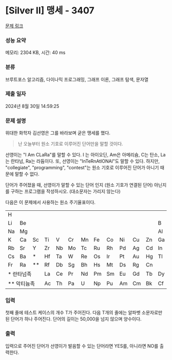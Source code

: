# [Silver II] 맹세 - 3407 

[문제 링크](https://www.acmicpc.net/problem/3407) 

### 성능 요약

메모리: 2304 KB, 시간: 40 ms

### 분류

브루트포스 알고리즘, 다이나믹 프로그래밍, 그래프 이론, 그래프 탐색, 문자열

### 제출 일자

2024년 8월 30일 14:59:25

### 문제 설명

<p>위대한 화학자 김선영은 그를 바라보며 굳은 맹세를 했다.</p>

<blockquote>난 오늘부터 원소 기호로 이루어진 단어만을 말할 것이다.</blockquote>

<p>선영이는 "I Am CLaRa"를 말할 수 있다. I 는 아이오딘, Am은 아메리슘, C는 탄소, La는 란타넘, Ra는 라듐이다. 또, 선영이는 "InTeRnAtIONAl"도 말할 수 있다. 하지만, "collegiate", "programming", "contest"는 원소 기호로 이루어진 단어가 아니기 때문에 말할 수 없다.</p>

<p>단어가 주어졌을 때, 선영이가 말할 수 있는 단어 인지 (원소 기호가 연결된 단어) 아닌지를 구하는 프로그램을 작성하시오. (대소문자는 가리지 않는다)</p>

<p>다음은 이 문제에서 사용하는 원소 주기율표이다.</p>

<table class="table table-bordered">
	<tbody>
		<tr>
			<td>H</td>
			<td> </td>
			<td> </td>
			<td> </td>
			<td> </td>
			<td> </td>
			<td> </td>
			<td> </td>
			<td> </td>
			<td> </td>
			<td> </td>
			<td> </td>
			<td> </td>
			<td> </td>
			<td> </td>
			<td> </td>
			<td> </td>
			<td>He</td>
		</tr>
		<tr>
			<td>Li</td>
			<td>Be</td>
			<td> </td>
			<td> </td>
			<td> </td>
			<td> </td>
			<td> </td>
			<td> </td>
			<td> </td>
			<td> </td>
			<td> </td>
			<td> </td>
			<td>B</td>
			<td>C</td>
			<td>N</td>
			<td>O</td>
			<td>F</td>
			<td>Ne</td>
		</tr>
		<tr>
			<td>Na</td>
			<td>Mg</td>
			<td> </td>
			<td> </td>
			<td> </td>
			<td> </td>
			<td> </td>
			<td> </td>
			<td> </td>
			<td> </td>
			<td> </td>
			<td> </td>
			<td>Al</td>
			<td>Si</td>
			<td>P</td>
			<td>S</td>
			<td>Cl</td>
			<td>Ar</td>
		</tr>
		<tr>
			<td>K</td>
			<td>Ca</td>
			<td>Sc</td>
			<td>Ti</td>
			<td>V</td>
			<td>Cr</td>
			<td>Mn</td>
			<td>Fe</td>
			<td>Co</td>
			<td>Ni</td>
			<td>Cu</td>
			<td>Zn</td>
			<td>Ga</td>
			<td>Ge</td>
			<td>As</td>
			<td>Se</td>
			<td>Br</td>
			<td>Kr</td>
		</tr>
		<tr>
			<td>Rb</td>
			<td>Sr</td>
			<td>Y</td>
			<td>Zr</td>
			<td>Nb</td>
			<td>Mo</td>
			<td>Tc</td>
			<td>Ru</td>
			<td>Rh</td>
			<td>Pd</td>
			<td>Ag</td>
			<td>Cd</td>
			<td>In</td>
			<td>Sn</td>
			<td>Sb</td>
			<td>Te</td>
			<td>I</td>
			<td>Xe</td>
		</tr>
		<tr>
			<td>Cs</td>
			<td>Ba</td>
			<td>*</td>
			<td>Hf</td>
			<td>Ta</td>
			<td>W</td>
			<td>Re</td>
			<td>Os</td>
			<td>Ir</td>
			<td>Pt</td>
			<td>Au</td>
			<td>Hg</td>
			<td>Tl</td>
			<td>Pb</td>
			<td>Bi</td>
			<td>Po</td>
			<td>At</td>
			<td>Rn</td>
		</tr>
		<tr>
			<td>Fr</td>
			<td>Ra</td>
			<td>**</td>
			<td>Rf</td>
			<td>Db</td>
			<td>Sg</td>
			<td>Bh</td>
			<td>Hs</td>
			<td>Mt</td>
			<td>Ds</td>
			<td>Rg</td>
			<td>Cn</td>
			<td> </td>
			<td>Fl</td>
			<td> </td>
			<td>Lv</td>
			<td> </td>
			<td> </td>
		</tr>
		<tr>
			<td colspan="3">* 란타넘족</td>
			<td>La</td>
			<td>Ce</td>
			<td>Pr</td>
			<td>Nd</td>
			<td>Pm</td>
			<td>Sm</td>
			<td>Eu</td>
			<td>Gd</td>
			<td>Tb</td>
			<td>Dy</td>
			<td>Ho</td>
			<td>Er</td>
			<td>Tm</td>
			<td>Yb</td>
			<td>Lu</td>
		</tr>
		<tr>
			<td colspan="3">** 악티늄족</td>
			<td>Ac</td>
			<td>Th</td>
			<td>Pa</td>
			<td>U</td>
			<td>Np</td>
			<td>Pu</td>
			<td>Am</td>
			<td>Cm</td>
			<td>Bk</td>
			<td>Cf</td>
			<td>Es</td>
			<td>Fm</td>
			<td>Md</td>
			<td>No</td>
			<td>Lr</td>
		</tr>
	</tbody>
</table>

### 입력 

 <p>첫째 줄에 테스트 케이스의 개수 T가 주어진다. 다음 T개의 줄에는 알파벳 소문자로만 된 단어가 하나 주어진다. 단어의 길이는 50,000을 넘지 않으며 양수이다.</p>

### 출력 

 <p>입력으로 주어진 단어가 선영이가 발음할 수 있는 단어라면 YES를, 아니라면 NO를 출력한다.</p>

